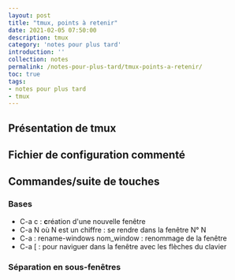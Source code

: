 ```yaml
---
layout: post
title: "tmux, points à retenir"
date: 2021-02-05 07:50:00
description: tmux
category: 'notes pour plus tard'
introduction: ''
collection: notes
permalink: /notes-pour-plus-tard/tmux-points-a-retenir/
toc: true
tags:
- notes pour plus tard
- tmux
---
```


## Présentation de tmux


## Fichier de configuration commenté

## Commandes/suite de touches
### Bases
* C-a c : **c**réation d'une nouvelle fenêtre
* C-a N où N est un chiffre : se rendre dans la fenêtre N° N
* C-a : rename-windows nom_window : renommage de la fenêtre
* C-a \[ : pour naviguer dans la fenêtre avec les flèches du clavier

### Séparation en sous-fenêtres

